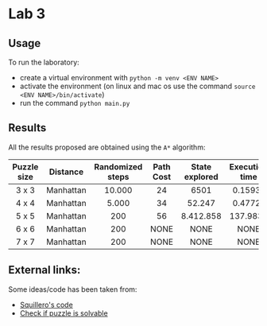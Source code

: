 # Lab 3

## Usage

To run the laboratory:
- create a virtual environment with `python -m venv <ENV NAME>`
- activate the environment (on linux and mac os use the command `source <ENV NAME>/bin/activate`)
- run the command `python main.py`

## Results

All the results proposed are obtained using the `A*` algorithm: 

| Puzzle size | Distance | Randomized steps | Path Cost | State explored | Execution time |
| :-: | :-: | :-: | :-: | :-: | :-: |
| 3 x 3 | Manhattan | 10.000 | 24 | 6501 | 0.1593s |
| 4 x 4 | Manhattan | 5.000 | 34 | 52.247 | 0.4772s | 
| 5 x 5 | Manhattan | 200 | 56 | 8.412.858 | 137.9832 | 
| 6 x 6 | Manhattan | 200 | NONE | NONE | NONE |
| 7 x 7 | Manhattan | 200 | NONE | NONE | NONE |

## External links:

Some ideas/code has been taken from:
- [Squillero's code](https://github.com/squillero/computational-intelligence/blob/master/2022-23/8-puzzle.ipynb)
- [Check if puzzle is solvable](https://www.geeksforgeeks.org/check-instance-15-puzzle-solvable/)